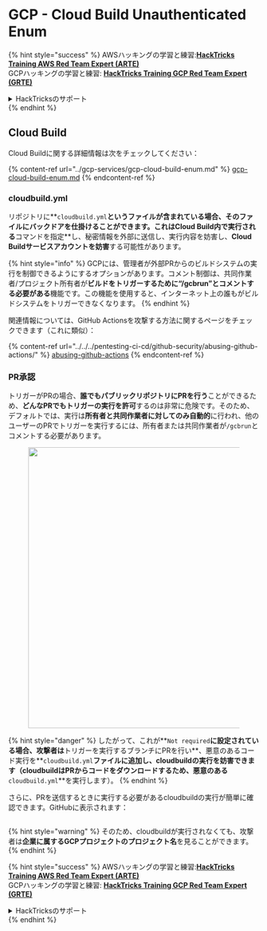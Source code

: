 # GCP - Cloud Build Unauthenticated Enum

{% hint style="success" %}
AWSハッキングの学習と練習:<img src="/.gitbook/assets/image.png" alt="" data-size="line">[**HackTricks Training AWS Red Team Expert (ARTE)**](https://training.hacktricks.xyz/courses/arte)<img src="/.gitbook/assets/image.png" alt="" data-size="line">\
GCPハッキングの学習と練習: <img src="/.gitbook/assets/image (2).png" alt="" data-size="line">[**HackTricks Training GCP Red Team Expert (GRTE)**<img src="/.gitbook/assets/image (2).png" alt="" data-size="line">](https://training.hacktricks.xyz/courses/grte)

<details>

<summary>HackTricksのサポート</summary>

* [**サブスクリプションプラン**](https://github.com/sponsors/carlospolop)をチェック！
* 💬 [**Discordグループ**](https://discord.gg/hRep4RUj7f)に参加するか、[**telegramグループ**](https://t.me/peass)に参加するか、**Twitter** 🐦 [**@hacktricks\_live**](https://twitter.com/hacktricks\_live)**をフォロー**してください。
* **HackTricks**と**HackTricks Cloud**のGitHubリポジトリにPRを提出して**ハッキングテクニックを共有**してください。

</details>
{% endhint %}

## Cloud Build

Cloud Buildに関する詳細情報は次をチェックしてください：

{% content-ref url="../gcp-services/gcp-cloud-build-enum.md" %}
[gcp-cloud-build-enum.md](../gcp-services/gcp-cloud-build-enum.md)
{% endcontent-ref %}

### cloudbuild.yml

リポジトリに**`cloudbuild.yml`**というファイルが含まれている場合、**そのファイルにバックドアを仕掛ける**ことができます。これはCloud Build内で実行される**コマンドを指定**し、秘密情報を外部に送信し、実行内容を妨害し、**Cloud Buildサービスアカウントを妨害**する可能性があります。

{% hint style="info" %}
GCPには、管理者が外部PRからのビルドシステムの実行を制御できるようにするオプションがあります。コメント制御は、共同作業者/プロジェクト所有者が**ビルドをトリガーするために“/gcbrun”とコメントする必要がある**機能です。この機能を使用すると、インターネット上の誰もがビルドシステムをトリガーできなくなります。
{% endhint %}

関連情報については、GitHub Actionsを攻撃する方法に関するページをチェックできます（これに類似）：

{% content-ref url="../../../pentesting-ci-cd/github-security/abusing-github-actions/" %}
[abusing-github-actions](../../../pentesting-ci-cd/github-security/abusing-github-actions/)
{% endcontent-ref %}

### PR承認

トリガーがPRの場合、**誰でもパブリックリポジトリにPRを行う**ことができるため、**どんなPRでもトリガーの実行を許可**するのは非常に危険です。そのため、デフォルトでは、実行は**所有者と共同作業者に対してのみ自動的**に行われ、他のユーザーのPRでトリガーを実行するには、所有者または共同作業者が`/gcbrun`とコメントする必要があります。

<figure><img src="../../../.gitbook/assets/image (339).png" alt="" width="563"><figcaption></figcaption></figure>

{% hint style="danger" %}
したがって、これが**`Not required`**に設定されている場合、攻撃者は**トリガーを実行するブランチにPRを行い**、悪意のあるコード実行を**`cloudbuild.yml`**ファイルに追加し、cloudbuildの実行を妨害できます（cloudbuildはPRからコードをダウンロードするため、悪意のある**`cloudbuild.yml`**を実行します）。
{% endhint %}

さらに、PRを送信するときに実行する必要があるcloudbuildの実行が簡単に確認できます。GitHubに表示されます：

<figure><img src="../../../.gitbook/assets/image (340).png" alt=""><figcaption></figcaption></figure>

{% hint style="warning" %}
そのため、cloudbuildが実行されなくても、攻撃者は**企業に属するGCPプロジェクトのプロジェクト名**を見ることができます。
{% endhint %}

{% hint style="success" %}
AWSハッキングの学習と練習:<img src="/.gitbook/assets/image.png" alt="" data-size="line">[**HackTricks Training AWS Red Team Expert (ARTE)**](https://training.hacktricks.xyz/courses/arte)<img src="/.gitbook/assets/image.png" alt="" data-size="line">\
GCPハッキングの学習と練習: <img src="/.gitbook/assets/image (2).png" alt="" data-size="line">[**HackTricks Training GCP Red Team Expert (GRTE)**<img src="/.gitbook/assets/image (2).png" alt="" data-size="line">](https://training.hacktricks.xyz/courses/grte)

<details>

<summary>HackTricksのサポート</summary>

* [**サブスクリプションプラン**](https://github.com/sponsors/carlospolop)をチェック！
* 💬 [**Discordグループ**](https://discord.gg/hRep4RUj7f)に参加するか、[**telegramグループ**](https://t.me/peass)に参加するか、**Twitter** 🐦 [**@hacktricks\_live**](https://twitter.com/hacktricks\_live)**をフォロー**してください。
* **HackTricks**と**HackTricks Cloud**のGitHubリポジトリにPRを提出して**ハッキングテクニックを共有**してください。

</details>
{% endhint %}
